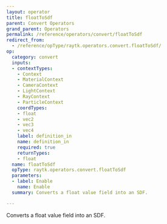 ```yaml
---
layout: operator
title: floatToSdf
parent: Convert Operators
grand_parent: Operators
permalink: /reference/operators/convert/floatToSdf
redirect_from:
  - /reference/opType/raytk.operators.convert.floatToSdf/
op:
  category: convert
  inputs:
  - contextTypes:
    - Context
    - MaterialContext
    - CameraContext
    - LightContext
    - RayContext
    - ParticleContext
    coordTypes:
    - float
    - vec2
    - vec3
    - vec4
    label: definition_in
    name: definition_in
    required: true
    returnTypes:
    - float
  name: floatToSdf
  opType: raytk.operators.convert.floatToSdf
  parameters:
  - label: Enable
    name: Enable
  summary: Converts a float value field into an SDF.

---
```



Converts a float value field into an SDF.